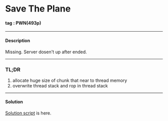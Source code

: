 # **Save The Plane**

#### tag : PWN(493p)

-----------------------------------------------

#### Description

Missing. Server dosen't up after ended.

-----------------------------------------------

### TL;DR

1. allocate huge size of chunk that near to thread memory
2. overwrite thread stack and rop in thread stack

-----------------------------------------------

#### Solution

[Solution script](./solve.py) is here.